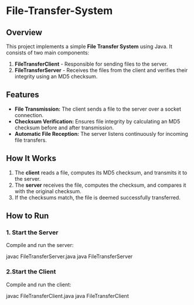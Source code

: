 # File-Transfer-System

## Overview
This project implements a simple **File Transfer System** using Java. It consists of two main components:
1. **FileTransferClient** - Responsible for sending files to the server.
2. **FileTransferServer** - Receives the files from the client and verifies their integrity using an MD5 checksum.

## Features
- **File Transmission:** The client sends a file to the server over a socket connection.
- **Checksum Verification:** Ensures file integrity by calculating an MD5 checksum before and after transmission.
- **Automatic File Reception:** The server listens continuously for incoming file transfers.


## How It Works
1. The **client** reads a file, computes its MD5 checksum, and transmits it to the server.
2. The **server** receives the file, computes the checksum, and compares it with the original checksum.
3. If the checksums match, the file is deemed successfully transferred.

## How to Run
### 1. Start the Server
Compile and run the server:

javac FileTransferServer.java
java FileTransferServer

### 2.Start the Client
Compile and run the client:

javac FileTransferClient.java
java FileTransferClient
